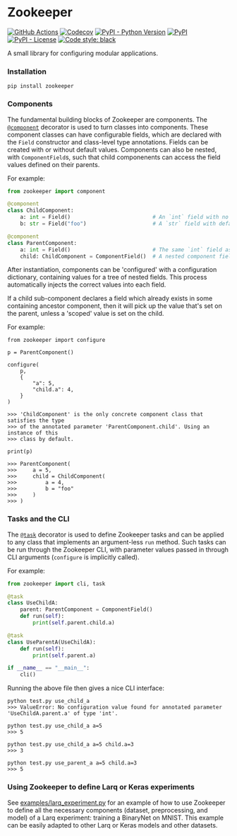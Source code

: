# Zookeeper

[![GitHub Actions](https://github.com/larq/zookeeper/workflows/Unittest/badge.svg)](https://github.com/larq/zookeeper/actions?workflow=Unittest) [![Codecov](https://img.shields.io/codecov/c/github/larq/zookeeper)](https://codecov.io/github/larq/zookeeper?branch=master) [![PyPI - Python Version](https://img.shields.io/pypi/pyversions/zookeeper.svg)](https://pypi.org/project/zookeeper/) [![PyPI](https://img.shields.io/pypi/v/zookeeper.svg)](https://pypi.org/project/zookeeper/) [![PyPI - License](https://img.shields.io/pypi/l/zookeeper.svg)](https://github.com/plumerai/zookeeper/blob/master/LICENSE) [![Code style: black](https://img.shields.io/badge/code%20style-black-000000.svg)](https://github.com/ambv/black)

A small library for configuring modular applications.

### Installation

```console
pip install zookeeper
```

### Components

The fundamental building blocks of Zookeeper are components. The
[`@component`](zookeeper/component.py) decorator is used to turn classes into
components. These component classes can have configurable fields, which are
declared with the `Field` constructor and class-level type annotations. Fields
can be created with or without default values. Components can also be nested,
with `ComponentField`s, such that child componenents can access the field values
defined on their parents.

For example:

```python
from zookeeper import component

@component
class ChildComponent:
    a: int = Field()                          # An `int` field with no default set
    b: str = Field("foo")                     # A `str` field with default value `"foo"`

@component
class ParentComponent:
    a: int = Field()                          # The same `int` field as the child
    child: ChildComponent = ComponentField()  # A nested component field, of type `ChildComponent`
```

After instantiation, components can be 'configured' with a configuration
dictionary, containing values for a tree of nested fields. This process
automatically injects the correct values into each field.

If a child sub-component declares a field which already exists in some
containing ancestor component, then it will pick up the value that's set on the
parent, unless a 'scoped' value is set on the child.

For example:

```
from zookeeper import configure

p = ParentComponent()

configure(
    p,
    {
        "a": 5,
        "child.a": 4,
    }
)

>>> 'ChildComponent' is the only concrete component class that satisfies the type
>>> of the annotated parameter 'ParentComponent.child'. Using an instance of this
>>> class by default.

print(p)

>>> ParentComponent(
>>>     a = 5,
>>>     child = ChildComponent(
>>>         a = 4,
>>>         b = "foo"
>>>     )
>>> )
```

### Tasks and the CLI

The [`@task`](zookeeper/task.py) decorator is used to define Zookeeper tasks and
can be applied to any class that implements an argument-less `run` method. Such
tasks can be run through the Zookeeper CLI, with parameter values passed in
through CLI arguments (`configure` is implicitly called).

For example:

```python
from zookeeper import cli, task

@task
class UseChildA:
    parent: ParentComponent = ComponentField()
    def run(self):
        print(self.parent.child.a)

@task
class UseParentA(UseChildA):
    def run(self):
        print(self.parent.a)

if __name__ == "__main__":
    cli()
```

Running the above file then gives a nice CLI interface:

```
python test.py use_child_a
>>> ValueError: No configuration value found for annotated parameter 'UseChildA.parent.a' of type 'int'.

python test.py use_child_a a=5
>>> 5

python test.py use_child_a a=5 child.a=3
>>> 3

python test.py use_parent_a a=5 child.a=3
>>> 5
```

### Using Zookeeper to define Larq or Keras experiments

See [examples/larq_experiment.py](examples/larq_experiment.py) for an example of
how to use Zookeeper to define all the necessary components (dataset,
preprocessing, and model) of a Larq experiment: training a BinaryNet on
MNIST. This example can be easily adapted to other Larq or Keras models and
other datasets.
